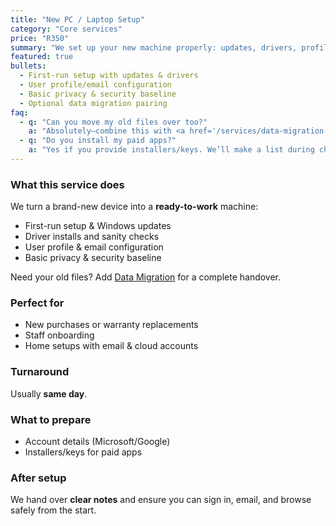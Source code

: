 ```yaml
---
title: "New PC / Laptop Setup"
category: "Core services"
price: "R350"
summary: "We set up your new machine properly: updates, drivers, profiles, email, and security baseline."
featured: true
bullets:
  - First-run setup with updates & drivers
  - User profile/email configuration
  - Basic privacy & security baseline
  - Optional data migration pairing
faq:
  - q: "Can you move my old files over too?"
    a: "Absolutely—combine this with <a href='/services/data-migration-device-to-device'>Data Migration</a>."
  - q: "Do you install my paid apps?"
    a: "Yes if you provide installers/keys. We’ll make a list during check-in."
---
```


### What this service does

We turn a brand-new device into a **ready-to-work** machine:

- First-run setup & Windows updates  
- Driver installs and sanity checks  
- User profile & email configuration  
- Basic privacy & security baseline

<div class="card p-4 mt-4">
  <p class="m-0 text-white/80 text-sm">Need your old files? Add <a class="link-fancy" href="/services/data-migration-device-to-device">Data Migration</a> for a complete handover.</p>
</div>

### Perfect for
- New purchases or warranty replacements  
- Staff onboarding  
- Home setups with email & cloud accounts

### Turnaround
Usually **same day**.

### What to prepare
- Account details (Microsoft/Google)  
- Installers/keys for paid apps

### After setup
We hand over **clear notes** and ensure you can sign in, email, and browse safely from the start.

